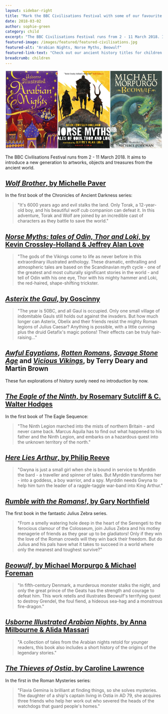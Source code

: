 ```yaml
---
layout: sidebar-right
title: "Mark the BBC Civilisations Festival with some of our favourite ancient history books for children"
date: 2018-03-02
author: sophie-green
category: child
excerpt: "The BBC Civilisations Festival runs from 2 - 11 March 2018. It aims to introduce a new generation to artworks, objects and treasures from the ancient world."
featured-image: /images/featured/featured-civilisations.jpg
featured-alt: "Arabian Nights, Norse Myths, Beowulf"
featured-link-text: "Check out our ancient history titles for children."
breadcrumb: children
---
```


![Arabian Nights, Norse Myths, Beowulf](/images/featured/featured-civilisations.jpg)

The BBC Civilisations Festival runs from 2 - 11 March 2018. It aims to introduce a new generation to artworks, objects and treasures from the ancient world.

## [<cite>Wolf Brother</cite>, by Michelle Paver](https://suffolk.spydus.co.uk/cgi-bin/spydus.exe/ENQ/OPAC/BIBENQ?BRN=650560)

In the first book of the Chronicles of Ancient Darkness series:

> "It's 6000 years ago and evil stalks the land. Only Torak, a 12-year-old boy, and his beautiful wolf cub companion can defeat it. In this adventure, Torak and Wolf are joined by an incredible cast of characters as they battle to save the world."

## [<cite>Norse Myths: tales of Odin, Thor and Loki</cite>, by Kevin Crossley-Holland & Jeffrey Alan Love](https://suffolk.spydus.co.uk/cgi-bin/spydus.exe/ENQ/OPAC/BIBENQ?BRN=226455)

> "The gods of the Vikings come to life as never before in this extraordinary illustrated anthology. These dramatic, enthralling and atmospheric tales are based on the Scandinavian myth cycle - one of the greatest and most culturally significant stories in the world - and tell of Odin with his one eye, Thor with his mighty hammer and Loki, the red-haired, shape-shifting trickster.

## [<cite>Asterix the Gaul</cite>, by Goscinny](https://suffolk.spydus.co.uk/cgi-bin/spydus.exe/ENQ/OPAC/BIBENQ?BRN=262658)

> "The year is 50BC, and all Gaul is occupied. Only one small village of indomitable Gauls still holds out against the invaders. But how much longer can Asterix, Obelix and their friends resist the mighty Roman legions of Julius Caesar? Anything is possible, with a little cunning plus the druid Getafix's magic potions! Their effects can be truly hair-raising..."

## [<cite>Awful Egyptians</cite>](https://suffolk.spydus.co.uk/cgi-bin/spydus.exe/ENQ/OPAC/BIBENQ?BRN=1895779), [<cite>Rotten Romans</cite>](https://suffolk.spydus.co.uk/cgi-bin/spydus.exe/ENQ/OPAC/BIBENQ?BRN=1895781), [<cite>Savage Stone Age</cite>](https://suffolk.spydus.co.uk/cgi-bin/spydus.exe/ENQ/OPAC/BIBENQ?BRN=2003879) and [<cite>Vicious Vikings</cite>](https://suffolk.spydus.co.uk/cgi-bin/spydus.exe/ENQ/OPAC/BIBENQ?BRN=1895783), by Terry Deary and Martin Brown

These fun explorations of history surely need no introduction by now.

## [<cite>The Eagle of the Ninth</cite>, by Rosemary Sutcliff & C. Walter Hodges](https://suffolk.spydus.co.uk/cgi-bin/spydus.exe/ENQ/OPAC/BIBENQ?BRN=1224110)

In the first book of The Eagle Sequence:

> "The Ninth Legion marched into the mists of northern Britain - and never came back. Marcus Aquila has to find out what happened to his father and the Ninth Legion, and embarks on a hazardous quest into the unknown territory of the north."

## [<cite>Here Lies Arthur</cite>, by Philip Reeve](https://suffolk.spydus.co.uk/cgi-bin/spydus.exe/ENQ/OPAC/BIBENQ?BRN=2080557)

> "Gwyna is just a small girl when she is bound in service to Myrddin the bard - a traveller and spinner of tales. But Myrddin transforms her - into a goddess, a boy warrior, and a spy. Myrddin needs Gwyna to help him turn the leader of a raggle-taggle war-band into King Arthur."

## [<cite>Rumble with the Romans!</cite>, by Gary Northfield](https://suffolk.spydus.co.uk/cgi-bin/spydus.exe/ENQ/OPAC/BIBENQ?BRN=1939794)

The first book in the fantastic Julius Zebra series.

> "From a smelly watering hole deep in the heart of the Serengeti to the ferocious clamour of the Colosseum, join Julius Zebra and his motley menagerie of friends as they gear up to be gladiators! Only if they win the love of the Roman crowds will they win back their freedom. But do Julius and his pals have what it takes to succeed in a world where only the meanest and toughest survive?"

## [<cite>Beowulf</cite>, by Michael Morpurgo & Michael Foreman](https://suffolk.spydus.co.uk/cgi-bin/spydus.exe/ENQ/OPAC/BIBENQ?BRN=1448256)

> "In fifth-century Denmark, a murderous monster stalks the night, and only the great prince of the Geats has the strength and courage to defeat him. This work retells and illustrates Beowulf's terrifying quest to destroy Grendel, the foul fiend, a hideous sea-hag and a monstrous fire-dragon."

## [<cite>Usborne Illustrated Arabian Nights</cite>, by Anna Milbourne & Alida Massari](https://suffolk.spydus.co.uk/cgi-bin/spydus.exe/ENQ/OPAC/BIBENQ?BRN=480838)

> "A collection of tales from the Arabian nights retold for younger readers, this book also includes a short history of the origins of the legendary stories."

## [<cite>The Thieves of Ostia</cite>, by Caroline Lawrence](https://suffolk.spydus.co.uk/cgi-bin/spydus.exe/ENQ/OPAC/BIBENQ?BRN=650104)

In the first in the Roman Mysteries series:

> "Flavia Gemina is brilliant at finding things, so she solves mysteries. The daughter of a ship's captain living in Ostia in AD 79, she acquires three friends who help her work out who severed the heads of the watchdogs that guard people's homes."
